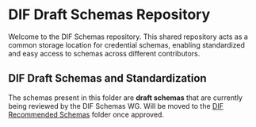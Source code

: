 # DIF Draft Schemas Repository

Welcome to the DIF Schemas repository. This shared repository acts as a common storage location for credential schemas, enabling standardized and easy access to schemas across different contributors. 

## DIF Draft Schemas and Standardization

The schemas present in this folder are **draft schemas** that are currently being reviewed by the DIF Schemas WG. Will be moved to the [DIF Recommended Schemas](../dif-recommended-schemas) folder once approved. 
